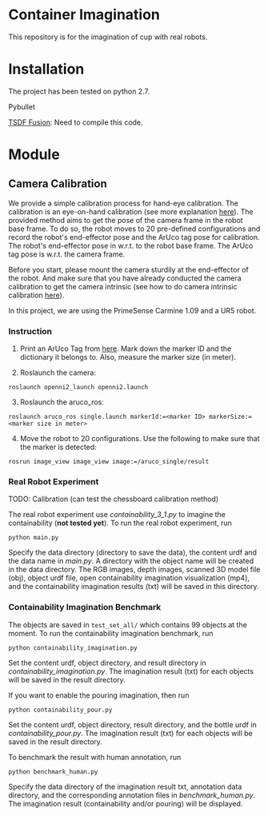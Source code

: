 # Container Imagination
This repository is for the imagination of cup with real robots.

# Installation
The project has been tested on python 2.7.

Pybullet

[TSDF Fusion](https://github.com/andyzeng/tsdf-fusion): Need to compile this code.


# Module
## Camera Calibration
We provide a simple calibration process for hand-eye calibration. The calibration is an eye-on-hand calibration (see more explanation [here](https://github.com/jaydenwu17/camera_calibration)). The provided method aims to get the pose of the camera frame in the robot base frame. To do so, the robot moves to 20 pre-defined configurations and record the robot's end-effector pose and the ArUco tag pose for calibration. The robot's end-effector pose in w.r.t. to the robot base frame. The ArUco tag pose is w.r.t. the camera frame.

Before you start, please mount the camera sturdily at the end-effector of the robot. And make sure that you have already conducted the camera calibration to get the camera intrinsic (see how to do camera intrinsic calibration [here](https://github.com/jaydenwu17/camera_calibration)).

In this project, we are using the PrimeSense Carmine 1.09 and a UR5 robot.

### Instruction
1. Print an ArUco Tag from [here](http://chev.me/arucogen/). Mark down the marker ID and the dictionary it belongs to. Also, measure the marker size (in meter).

2. Roslaunch the camera:
```shell
roslaunch openni2_launch openni2.launch
```
3. Roslaunch the aruco_ros:
```shell
roslaunch aruco_ros single.launch markerId:=<marker ID> markerSize:=<marker size in meter>
```

4. Move the robot to 20 configurations. Use the following to make sure that the marker is detected:
```shell
rosrun image_view image_view image:=/aruco_single/result
```

### Real Robot Experiment
TODO: Calibration (can test the chessboard calibration method)

The real robot experiment use *containability_3_1.py* to imagine the containability (**not tested yet**). To run the real robot experiment, run
```shell
python main.py
```
Specify the data directory (directory to save the data), the content urdf and the data name in *main.py*. A directory with the object name will be created in the data directory. The RGB images, depth images, scanned 3D model file (obj), object urdf file, open containability imagination visualization (mp4), and the containability imagination results (txt) will be saved in this directory. 

### Containability Imagination Benchmark
The objects are saved in `test_set_all/` which contains 99 objects at the moment. To run the containability imagination benchmark, run
```shell
python containability_imagination.py
```
Set the content urdf, object directory, and result directory in *containability_imagination.py*. The imagination result (txt) for each objects will be saved in the result directory.

If you want to enable the pouring imagination, then run
```shell
python containability_pour.py
```
Set the content urdf, object directory, result directory, and the bottle urdf in *containability_pour.py*. The imagination result (txt) for each objects will be saved in the result directory.

To benchmark the result with human annotation, run
```shell
python benchmark_human.py
```
Specify the data directory of the imagination result txt, annotation data directory, and the corresponding annotation files in *benchmark_human.py*. The imagination result (containability and/or pouring) will be displayed.
